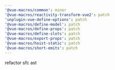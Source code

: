 ```yaml
---
'@vue-macros/common': minor
'@vue-macros/reactivity-transform-vue2': patch
'unplugin-vue-define-options': patch
'@vue-macros/define-model': patch
'@vue-macros/define-props': patch
'@vue-macros/define-slots': patch
'@vue-macros/export-props': patch
'@vue-macros/hoist-static': patch
'@vue-macros/short-emits': patch
---
```


refactor sfc ast
